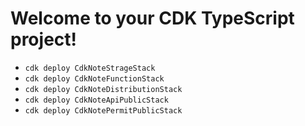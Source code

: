 # Welcome to your CDK TypeScript project!


 * `cdk deploy CdkNoteStrageStack`
 * `cdk deploy CdkNoteFunctionStack`
 * `cdk deploy CdkNoteDistributionStack`
 * `cdk deploy CdkNoteApiPublicStack`
 * `cdk deploy CdkNotePermitPublicStack`
 